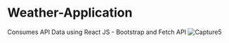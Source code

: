 # Weather-Application
Consumes API Data using React JS - Bootstrap and Fetch API 
![Capture5](https://github.com/John-Wanamaker/Weather-Application/assets/144941836/4b755bab-b38d-4de4-8f59-546211fca568)
